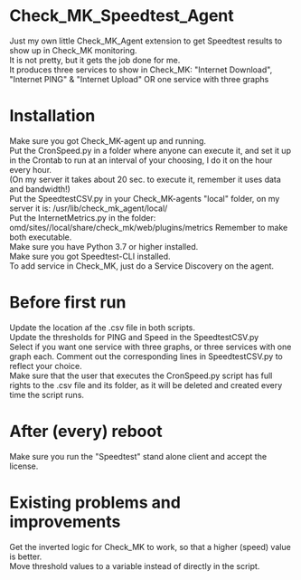 # Check_MK_Speedtest_Agent
Just my own little Check_MK_Agent extension to get Speedtest results to show up in Check_MK monitoring.<br>
It is not pretty, but it gets the job done for me.<br>
It produces three services to show in Check_MK: "Internet Download", "Internet PING" & "Internet Upload" OR one service with three graphs<br>

# Installation
Make sure you got Check_MK-agent up and running.<br>
Put the CronSpeed.py in a folder where anyone can execute it, and set it up in the Crontab to run at an interval of your choosing, I do it on the hour every hour. <br>
(On my server it takes about 20 sec. to execute it, remember it uses data and bandwidth!)<br>
Put the SpeedtestCSV.py in your Check_MK-agents "local" folder, on my server it is: /usr/lib/check_mk_agent/local/<br>
Put the InternetMetrics.py in the folder: omd/sites/<site>/local/share/check_mk/web/plugins/metrics
Remember to make both executable.<br>
Make sure you have Python 3.7 or higher installed.<br>
Make sure you got Speedtest-CLI installed.<br>
To add service in Check_MK, just do a Service Discovery on the agent.<br>

# Before first run
Update the location af the .csv file in both scripts.<br>
Update the thresholds for PING and Speed in the SpeedtestCSV.py<br>
Select if you want one service with three graphs, or three services with one graph each. Comment out the corresponding lines in SpeedtestCSV.py to reflect your choice.<br>
Make sure that the user that executes the CronSpeed.py script has full rights to the .csv file and its folder, as it will be deleted and created every time the script runs.<br>

# After (every) reboot
Make sure you run the "Speedtest" stand alone client and accept the license.<br>

# Existing problems and improvements
Get the inverted logic for Check_MK to work, so that a higher (speed) value is better. <br>
Move threshold values to a variable instead of directly in the script.<br>
